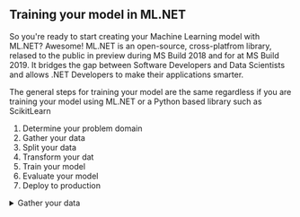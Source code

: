 ## Training your model in ML.NET
So you're ready to start creating your Machine Learning model with ML.NET? Awesome!
ML.NET is an open-source, cross-platfrom library, relased to the public in preview during MS Build 2018 and for at MS Build 2019.
It bridges the gap between Software Developers and Data Scientists and allows .NET Developers to make their applications smarter.

The general steps for training your model are the same regardless if you are training your model using ML.NET or a Python based library such as ScikitLearn

1. Determine your problem domain
2. Gather your data
3. Split your data
4. Transform your dat
5. Train your model
6. Evaluate your model
7. Deploy to production

<details>
<summary>Gather your data</summary>
</details>
